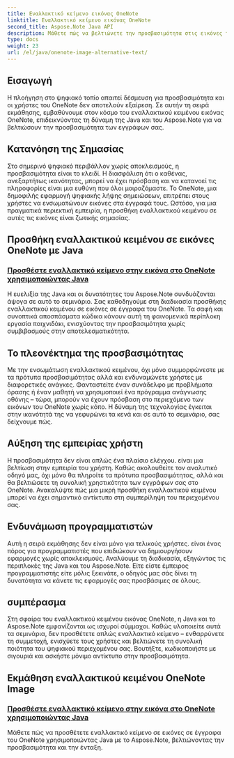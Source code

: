 ```yaml
---
title: Εναλλακτικό κείμενο εικόνας OneNote
linktitle: Εναλλακτικό κείμενο εικόνας OneNote
second_title: Aspose.Note Java API
description: Μάθετε πώς να βελτιώνετε την προσβασιμότητα στις εικόνες του OneNote χρησιμοποιώντας Java με το Aspose.Note. Προσθέστε εναλλακτικό κείμενο χωρίς κόπο για να ενισχύσετε τη συμπερίληψη και να βελτιώσετε την εμπειρία χρήστη.
type: docs
weight: 23
url: /el/java/onenote-image-alternative-text/
---
```

## Εισαγωγή

Η πλοήγηση στο ψηφιακό τοπίο απαιτεί δέσμευση για προσβασιμότητα και οι χρήστες του OneNote δεν αποτελούν εξαίρεση. Σε αυτήν τη σειρά εκμάθησης, εμβαθύνουμε στον κόσμο του εναλλακτικού κειμένου εικόνας OneNote, επιδεικνύοντας τη δύναμη της Java και του Aspose.Note για να βελτιώσουν την προσβασιμότητα των εγγράφων σας.

## Κατανόηση της Σημασίας
Στο σημερινό ψηφιακό περιβάλλον χωρίς αποκλεισμούς, η προσβασιμότητα είναι το κλειδί. Η διασφάλιση ότι ο καθένας, ανεξαρτήτως ικανότητας, μπορεί να έχει πρόσβαση και να κατανοεί τις πληροφορίες είναι μια ευθύνη που όλοι μοιραζόμαστε. Το OneNote, μια δημοφιλής εφαρμογή ψηφιακής λήψης σημειώσεων, επιτρέπει στους χρήστες να ενσωματώνουν εικόνες στα έγγραφά τους. Ωστόσο, για μια πραγματικά περιεκτική εμπειρία, η προσθήκη εναλλακτικού κειμένου σε αυτές τις εικόνες είναι ζωτικής σημασίας.

## Προσθήκη εναλλακτικού κειμένου σε εικόνες OneNote με Java
### [Προσθέστε εναλλακτικό κείμενο στην εικόνα στο OneNote χρησιμοποιώντας Java](./add-alternative-text-to-image/)
Η ευελιξία της Java και οι δυνατότητες του Aspose.Note συνδυάζονται άψογα σε αυτό το σεμινάριο. Σας καθοδηγούμε στη διαδικασία προσθήκης εναλλακτικού κειμένου σε εικόνες σε έγγραφα του OneNote. Τα σαφή και συνοπτικά αποσπάσματα κώδικα κάνουν αυτή τη φαινομενικά περίπλοκη εργασία παιχνιδάκι, ενισχύοντας την προσβασιμότητα χωρίς συμβιβασμούς στην αποτελεσματικότητα.

## Το πλεονέκτημα της προσβασιμότητας
Με την ενσωμάτωση εναλλακτικού κειμένου, όχι μόνο συμμορφώνεστε με τα πρότυπα προσβασιμότητας αλλά και ενδυναμώνετε χρήστες με διαφορετικές ανάγκες. Φανταστείτε έναν συνάδελφο με προβλήματα όρασης ή έναν μαθητή να χρησιμοποιεί ένα πρόγραμμα ανάγνωσης οθόνης – τώρα, μπορούν να έχουν πρόσβαση στο περιεχόμενο των εικόνων του OneNote χωρίς κόπο. Η δύναμη της τεχνολογίας έγκειται στην ικανότητά της να γεφυρώνει τα κενά και σε αυτό το σεμινάριο, σας δείχνουμε πώς.

## Αύξηση της εμπειρίας χρήστη
Η προσβασιμότητα δεν είναι απλώς ένα πλαίσιο ελέγχου. είναι μια βελτίωση στην εμπειρία του χρήστη. Καθώς ακολουθείτε τον αναλυτικό οδηγό μας, όχι μόνο θα πληροίτε τα πρότυπα προσβασιμότητας, αλλά και θα βελτιώσετε τη συνολική χρηστικότητα των εγγράφων σας στο OneNote. Ανακαλύψτε πώς μια μικρή προσθήκη εναλλακτικού κειμένου μπορεί να έχει σημαντικό αντίκτυπο στη συμπερίληψη του περιεχομένου σας.

## Ενδυνάμωση προγραμματιστών
Αυτή η σειρά εκμάθησης δεν είναι μόνο για τελικούς χρήστες. είναι ένας πόρος για προγραμματιστές που επιδιώκουν να δημιουργήσουν εφαρμογές χωρίς αποκλεισμούς. Αναλύουμε τη διαδικασία, εξηγώντας τις περιπλοκές της Java και του Aspose.Note. Είτε είστε έμπειρος προγραμματιστής είτε μόλις ξεκινάτε, ο οδηγός μας σάς δίνει τη δυνατότητα να κάνετε τις εφαρμογές σας προσβάσιμες σε όλους.

## συμπέρασμα
Στη σφαίρα του εναλλακτικού κειμένου εικόνας OneNote, η Java και το Aspose.Note εμφανίζονται ως ισχυροί σύμμαχοι. Καθώς υλοποιείτε αυτά τα σεμινάρια, δεν προσθέτετε απλώς εναλλακτικό κείμενο – ενθαρρύνετε τη συμμετοχή, ενισχύετε τους χρήστες και βελτιώνετε τη συνολική ποιότητα του ψηφιακού περιεχομένου σας. Βουτήξτε, κωδικοποιήστε με σιγουριά και ασκήστε μόνιμο αντίκτυπο στην προσβασιμότητα.
## Εκμάθηση εναλλακτικού κειμένου OneNote Image
### [Προσθέστε εναλλακτικό κείμενο στην εικόνα στο OneNote χρησιμοποιώντας Java](./add-alternative-text-to-image/)
Μάθετε πώς να προσθέτετε εναλλακτικό κείμενο σε εικόνες σε έγγραφα του OneNote χρησιμοποιώντας Java με το Aspose.Note, βελτιώνοντας την προσβασιμότητα και την ένταξη.